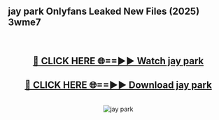<h2>jay park Onlyfans Leaked New Files (2025) 3wme7</h2>
<br>
<div align="center">
<h2><a href="https://mediafiles.top/jay_park&ref=git" rel="nofollow">🔴 CLICK HERE 🌐==►► Watch jay park</a></h2>
<h2><a href="https://mediafiles.top/jay_park&ref=git" rel="nofollow">🔴 CLICK HERE 🌐==►► Download jay park</a></h2>
<br>
<a href="https://mediafiles.top/jay_park&ref=git" rel="nofollow" data-target="animated-image.originalLink"><img src="https://i.ibb.co.com/xMMVF88/686577567.gif" alt="jay park" style="max-width: 100%; display: inline-block;" data-target="animated-image.originalImage"></a>
</div>
<br>
<br>
